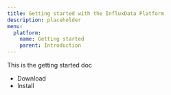 ```yaml
---
title: Getting started with the InfluxData Platform
description: placeholder
menu:
  platform:
    name: Getting started
    parent: Introduction
---
```


This is the getting started doc

- Download
- Install

